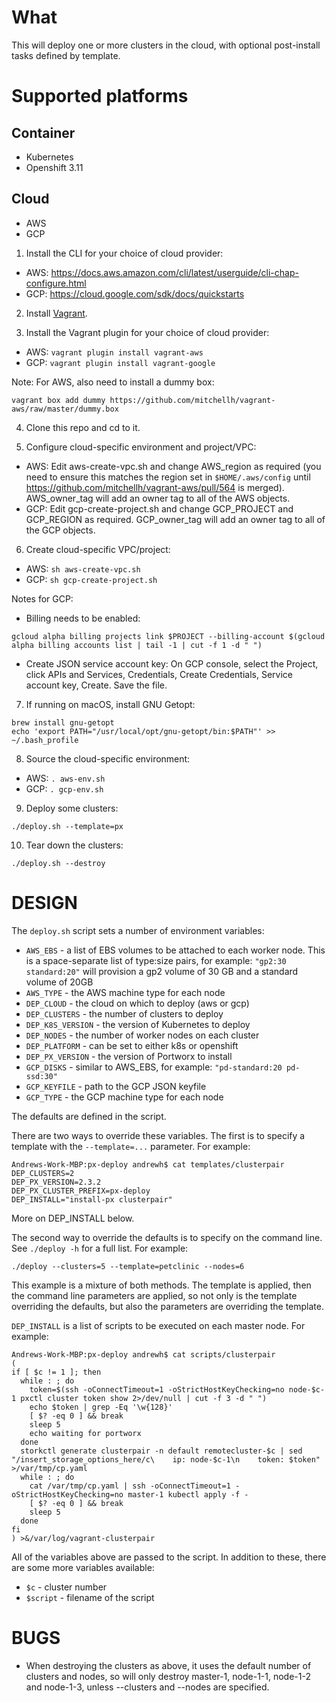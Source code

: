 # What

This will deploy one or more clusters in the cloud, with optional post-install tasks defined by template.

# Supported platforms

## Container
 * Kubernetes
 * Openshift 3.11

## Cloud
 * AWS
 * GCP

1. Install the CLI for your choice of cloud provider:
 * AWS: https://docs.aws.amazon.com/cli/latest/userguide/cli-chap-configure.html
 * GCP: https://cloud.google.com/sdk/docs/quickstarts

2. Install [Vagrant](https://www.vagrantup.com/downloads.html).

3. Install the Vagrant plugin for your choice of cloud provider:
 * AWS: `vagrant plugin install vagrant-aws`
 * GCP: `vagrant plugin install vagrant-google`

Note: For AWS, also need to install a dummy box:
```
vagrant box add dummy https://github.com/mitchellh/vagrant-aws/raw/master/dummy.box
```

4. Clone this repo and cd to it.

5. Configure cloud-specific environment and project/VPC:
 * AWS: Edit aws-create-vpc.sh and change AWS_region as required (you need to ensure this matches the region set in `$HOME/.aws/config` until https://github.com/mitchellh/vagrant-aws/pull/564 is merged). AWS_owner_tag will add an owner tag to all of the AWS objects.
 * GCP: Edit gcp-create-project.sh and change GCP_PROJECT and GCP_REGION as required. GCP_owner_tag will add an owner tag to all of the GCP objects.

6. Create cloud-specific VPC/project:
 * AWS: `sh aws-create-vpc.sh`
 * GCP: `sh gcp-create-project.sh`

Notes for GCP:
 * Billing needs to be enabled:
```
gcloud alpha billing projects link $PROJECT --billing-account $(gcloud alpha billing accounts list | tail -1 | cut -f 1 -d " ")
```
 * Create JSON service account key: On GCP console, select the Project, click APIs and Services, Credentials, Create Credentials, Service account key, Create. Save the file.

7. If running on macOS, install GNU Getopt:
```
brew install gnu-getopt
echo 'export PATH="/usr/local/opt/gnu-getopt/bin:$PATH"' >> ~/.bash_profile
```

8. Source the cloud-specific environment:
 * AWS: `. aws-env.sh`
 * GCP: `. gcp-env.sh`

9. Deploy some clusters:
```
./deploy.sh --template=px
```

10. Tear down the clusters:
```
./deploy.sh --destroy
```

# DESIGN

The `deploy.sh` script sets a number of environment variables:
 * `AWS_EBS` - a list of EBS volumes to be attached to each worker node. This is a space-separate list of type:size pairs, for example: `"gp2:30 standard:20"` will provision a gp2 volume of 30 GB and a standard volume of 20GB
 * `AWS_TYPE` - the AWS machine type for each node
 * `DEP_CLOUD` - the cloud on which to deploy (aws or gcp)
 * `DEP_CLUSTERS` - the number of clusters to deploy
 * `DEP_K8S_VERSION` - the version of Kubernetes to deploy
 * `DEP_NODES` - the number of worker nodes on each cluster
 * `DEP_PLATFORM` - can be set to either k8s or openshift
 * `DEP_PX_VERSION` - the version of Portworx to install
 * `GCP_DISKS` - similar to AWS_EBS, for example: `"pd-standard:20 pd-ssd:30"`
 * `GCP_KEYFILE` - path to the GCP JSON keyfile
 * `GCP_TYPE` - the GCP machine type for each node

The defaults are defined in the script.

There are two ways to override these variables. The first is to specify a template with the `--template=...` parameter. For example:
```
Andrews-Work-MBP:px-deploy andrewh$ cat templates/clusterpair
DEP_CLUSTERS=2
DEP_PX_VERSION=2.3.2
DEP_PX_CLUSTER_PREFIX=px-deploy
DEP_INSTALL="install-px clusterpair"
```

More on DEP_INSTALL below.

The second way to override the defaults is to specify on the command line. See `./deploy -h` for a full list. For example:
```
./deploy --clusters=5 --template=petclinic --nodes=6
```

This example is a mixture of both methods. The template is applied, then the command line parameters are applied, so not only is the template overriding the defaults, but also the parameters are overriding the template.

`DEP_INSTALL` is a list of scripts to be executed on each master node. For example:
```
Andrews-Work-MBP:px-deploy andrewh$ cat scripts/clusterpair
(
if [ $c != 1 ]; then
  while : ; do
    token=$(ssh -oConnectTimeout=1 -oStrictHostKeyChecking=no node-$c-1 pxctl cluster token show 2>/dev/null | cut -f 3 -d " ")
    echo $token | grep -Eq '\w{128}'
    [ $? -eq 0 ] && break
    sleep 5
    echo waiting for portworx
  done
  storkctl generate clusterpair -n default remotecluster-$c | sed "/insert_storage_options_here/c\    ip: node-$c-1\n    token: $token" >/var/tmp/cp.yaml
  while : ; do
    cat /var/tmp/cp.yaml | ssh -oConnectTimeout=1 -oStrictHostKeyChecking=no master-1 kubectl apply -f -
    [ $? -eq 0 ] && break
    sleep 5
  done
fi
) >&/var/log/vagrant-clusterpair
```

All of the variables above are passed to the script. In addition to these, there are some more variables available:
 * `$c` - cluster number
 * `$script` - filename of the script

# BUGS
 * When destroying the clusters as above, it uses the default number of clusters and nodes, so will only destroy master-1, node-1-1, node-1-2 and node-1-3, unless --clusters and --nodes are specified.

